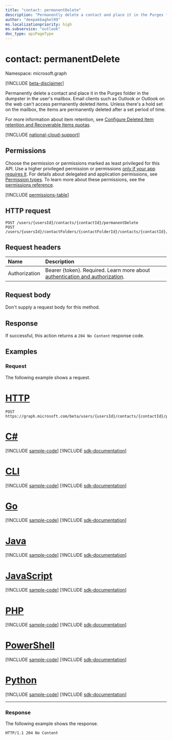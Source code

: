 ```yaml
---
title: "contact: permanentDelete"
description: "Permanently delete a contact and place it in the Purges folder in the user's mailbox."
author: "deepakbaghel99"
ms.localizationpriority: high
ms.subservice: "outlook"
doc_type: apiPageType
---
```


# contact: permanentDelete

Namespace: microsoft.graph

[!INCLUDE [beta-disclaimer](../../includes/beta-disclaimer.md)]

Permanently delete a contact and place it in the Purges folder in the dumpster in the user's mailbox. Email clients such as Outlook or Outlook on the web can't access permanently deleted items. Unless there's a hold set on the mailbox, the items are permanently deleted after a set period of time.

For more information about item retention, see [Configure Deleted Item retention and Recoverable Items quotas](/exchange/configure-deleted-item-retention-and-recoverable-items-quotas-exchange-2013-help).

[!INCLUDE [national-cloud-support](../../includes/global-only.md)]

## Permissions

Choose the permission or permissions marked as least privileged for this API. Use a higher privileged permission or permissions [only if your app requires it](/graph/permissions-overview#best-practices-for-using-microsoft-graph-permissions). For details about delegated and application permissions, see [Permission types](/graph/permissions-overview#permission-types). To learn more about these permissions, see the [permissions reference](/graph/permissions-reference).

<!-- { "blockType": "permissions", "name": "contact_permanentdelete" } -->
[!INCLUDE [permissions-table](../includes/permissions/contact-permanentdelete-permissions.md)]

## HTTP request

<!-- {
  "blockType": "ignored"
}
-->
``` http
POST /users/{usersId}/contacts/{contactId}/permanentDelete
POST /users/{usersId}/contactFolders/{contactFolderId}/contacts/{contactId}/permanentDelete
```

## Request headers

|Name|Description|
|:---|:---|
|Authorization|Bearer {token}. Required. Learn more about [authentication and authorization](/graph/auth/auth-concepts).|

## Request body

Don't supply a request body for this method.

## Response

If successful, this action returns a `204 No Content` response code.

## Examples

### Request

The following example shows a request.
# [HTTP](#tab/http)
<!-- {
  "blockType": "request",
  "name": "contactthis.permanentdelete"
}
-->
``` http
POST https://graph.microsoft.com/beta/users/{usersId}/contacts/{contactId}/permanentDelete
```

# [C#](#tab/csharp)
[!INCLUDE [sample-code](../includes/snippets/csharp/contactthispermanentdelete-csharp-snippets.md)]
[!INCLUDE [sdk-documentation](../includes/snippets/snippets-sdk-documentation-link.md)]

# [CLI](#tab/cli)
[!INCLUDE [sample-code](../includes/snippets/cli/contactthispermanentdelete-cli-snippets.md)]
[!INCLUDE [sdk-documentation](../includes/snippets/snippets-sdk-documentation-link.md)]

# [Go](#tab/go)
[!INCLUDE [sample-code](../includes/snippets/go/contactthispermanentdelete-go-snippets.md)]
[!INCLUDE [sdk-documentation](../includes/snippets/snippets-sdk-documentation-link.md)]

# [Java](#tab/java)
[!INCLUDE [sample-code](../includes/snippets/java/contactthispermanentdelete-java-snippets.md)]
[!INCLUDE [sdk-documentation](../includes/snippets/snippets-sdk-documentation-link.md)]

# [JavaScript](#tab/javascript)
[!INCLUDE [sample-code](../includes/snippets/javascript/contactthispermanentdelete-javascript-snippets.md)]
[!INCLUDE [sdk-documentation](../includes/snippets/snippets-sdk-documentation-link.md)]

# [PHP](#tab/php)
[!INCLUDE [sample-code](../includes/snippets/php/contactthispermanentdelete-php-snippets.md)]
[!INCLUDE [sdk-documentation](../includes/snippets/snippets-sdk-documentation-link.md)]

# [PowerShell](#tab/powershell)
[!INCLUDE [sample-code](../includes/snippets/powershell/contactthispermanentdelete-powershell-snippets.md)]
[!INCLUDE [sdk-documentation](../includes/snippets/snippets-sdk-documentation-link.md)]

# [Python](#tab/python)
[!INCLUDE [sample-code](../includes/snippets/python/contactthispermanentdelete-python-snippets.md)]
[!INCLUDE [sdk-documentation](../includes/snippets/snippets-sdk-documentation-link.md)]

---

### Response

The following example shows the response.

<!-- {
  "blockType": "response",
  "truncated": true
}
-->
``` http
HTTP/1.1 204 No Content
```


